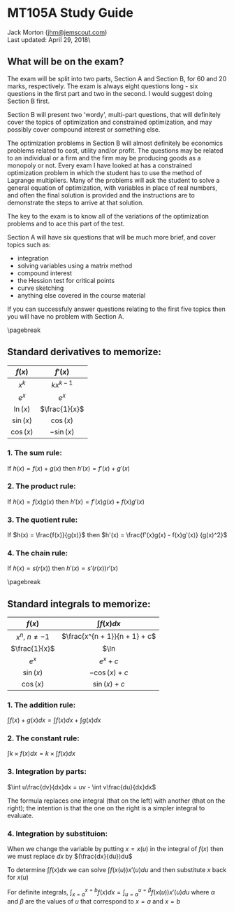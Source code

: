 # MT105A Study Guide
Jack Morton (jhm@jemscout.com)\
Last updated: April 29, 2018\

## What will be on the exam?

The exam will be split into two parts, Section A and Section B, for 60 and 20
marks, respectively. The exam is always eight questions long - six questions in
the first part and two in the second. I would suggest doing Section B first.

Section B will present two 'wordy', multi-part questions, that will
definitely cover the topics of optimization and constrained optimization,
and may possibly cover compound interest or something else.

The optimization problems in Section B will almost definitely be economics
problems related to cost, utility and/or profit. The questions may be related
to an individual or a firm and the firm may be producing goods as a monopoly
or not. Every exam I have looked at has a constrained optimization problem in
which the student has to use the method of Lagrange multipliers. Many of the
problems will ask the student to solve a general equation of optimization,
with variables in place of real numbers, and often the final solution is
provided and the instructions are to demonstrate the steps to arrive at that
solution.

The key to the exam is to know all of the variations of the optimization
problems and to ace this part of the test.

Section A will have six questions that will be much more brief, and cover
topics such as:

- integration
- solving variables using a matrix method
- compound interest
- the Hession test for critical points
- curve sketching
- anything else covered in the course material

If you can successfuly answer questions relating to the first five topics
then you will have no problem with Section A.

\pagebreak

## Standard derivatives to memorize:

$f(x)$ | $f'(x)$
:---: | :---:
$x^k$ | $kx^{k-1}$
$e^x$ | $e^x$
$\ln(x)$ | $\frac{1}{x}$
$\sin(x)$ | $\cos(x)$
$\cos(x)$ | $-\sin(x)$

### 1. The sum rule:
If $h(x) = f(x) + g(x)$ then $h'(x) = f'(x) + g'(x)$

### 2. The product rule:
If $h(x) = f(x)g(x)$ then $h'(x) = f'(x)g(x) + f(x)g'(x)$

### 3. The quotient rule:
If $h(x) = \frac{f(x)}{g(x)}$ then $h'(x) = \frac{f'(x)g(x) - f(x)g'(x)}
{g(x)^2}$

### 4. The chain rule:
If $h(x) = s(r(x))$ then $h'(x) = s'(r(x))r'(x)$

\pagebreak

## Standard integrals to memorize:

$f(x)$ | $\int f(x)dx$
:---: | :---:
$x^n$, $n \neq -1$ | $\frac{x^{n + 1}}{n + 1} + c$
$\frac{1}{x}$ | $\ln |x| + c$
$e^x$ | $e^x + c$
$\sin(x)$ | $-\cos(x) + c$
$\cos(x)$ | $\sin(x) + c$

### 1. The addition rule:
$\int f(x) + g(x)dx = \int f(x)dx + \int g(x)dx$

### 2. The constant rule:
$\int k \times f(x)dx = k \times \int f(x)dx$

### 3. Integration by parts:
$\int u\frac{dv}{dx}dx = uv - \int v\frac{du}{dx}dx$

The formula replaces one integral (that on the left) with another (that on the
right); the intention is that the one on the right is a simpler integral to
evaluate.

### 4. Integration by substituion:

When we change the variable by putting $x = x(u)$ in the integral of $f(x)$
then we must replace $dx$ by $(\frac{dx}{du})du$

To determine $\int f(x)dx$ we can solve $\int f(x(u))x'(u)du$ and then
substitute $x$ back for $x(u)$

For definite integrals, $\int_{x=a}^{x=b} f(x) dx
= \int_{u=\alpha}^{u=\beta} f(x(u))x'(u)du$ where $\alpha$ and $\beta$ are the
values of $u$ that correspond to $x=a$ and $x=b$
